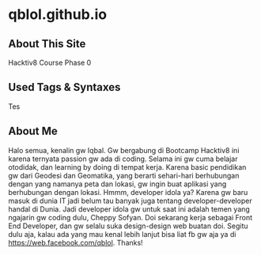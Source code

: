 # qblol.github.io

## About This Site
Hacktiv8 Course Phase 0

## Used Tags & Syntaxes
Tes

## About Me
Halo semua, kenalin gw Iqbal. Gw bergabung di Bootcamp Hacktiv8 ini karena ternyata passion gw ada di coding. Selama ini gw cuma belajar otodidak, dan learning by doing di tempat kerja. 
Karena basic pendidikan gw dari Geodesi dan Geomatika, yang berarti sehari-hari berhubungan dengan yang namanya peta dan lokasi, gw ingin buat aplikasi yang berhubungan dengan lokasi.
Hmmm, developer idola ya? Karena gw baru masuk di dunia IT jadi belum tau banyak juga tentang developer-developer handal di Dunia. Jadi developer idola gw untuk saat ini adalah temen yang ngajarin gw coding dulu, Cheppy Sofyan.
Doi sekarang kerja sebagai Front End Developer, dan gw selalu suka design-design web buatan doi.
Segitu dulu aja, kalau ada yang mau kenal lebih lanjut bisa liat fb gw aja ya di https://web.facebook.com/qblol. Thanks!
